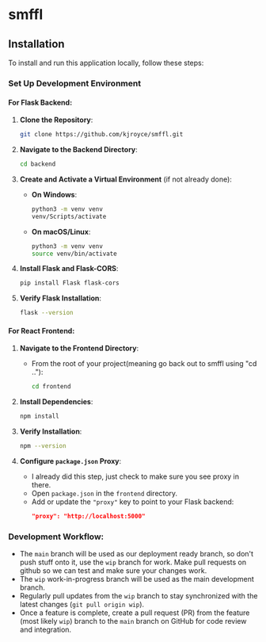 # smffl


## Installation

To install and run this application locally, follow these steps:

### Set Up Development Environment

#### For Flask Backend:

1. **Clone the Repository**:
   ```sh
   git clone https://github.com/kjroyce/smffl.git
   ```

2. **Navigate to the Backend Directory**:
   ```sh
   cd backend
   ```

3. **Create and Activate a Virtual Environment** (if not already done):
   - **On Windows**:
     ```sh
     python3 -m venv venv
     venv/Scripts/activate
     ```
   
   - **On macOS/Linux**:
     ```sh
     python3 -m venv venv
     source venv/bin/activate
     ```

4. **Install Flask and Flask-CORS**:
   ```sh
   pip install Flask flask-cors
   ```

5. **Verify Flask Installation**:
   ```sh
   flask --version
   ```

#### For React Frontend:

1. **Navigate to the Frontend Directory**:
   - From the root of your project(meaning go back out to smffl using "cd .."):
     ```sh
     cd frontend
     ```

2. **Install Dependencies**:
   ```sh
   npm install
   ```

3. **Verify Installation**:
   ```sh
   npm --version
   ```

4. **Configure `package.json` Proxy**:
   - I already did this step, just check to make sure you see proxy in there.
   - Open `package.json` in the `frontend` directory.
   - Add or update the `"proxy"` key to point to your Flask backend:
     ```json
     "proxy": "http://localhost:5000"
     ```

### Development Workflow:

- The `main` branch will be used as our deployment ready branch, so don't push stuff onto it, use the `wip` branch for work. Make pull requests on github so we can test and make sure your changes work.
- The `wip` work-in-progress branch will be used as the main development branch. 
- Regularly pull updates from the `wip` branch to stay synchronized with the latest changes (`git pull origin wip`).
- Once a feature is complete, create a pull request (PR) from the feature (most likely `wip`) branch to the `main` branch on GitHub for code review and integration.
